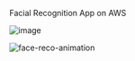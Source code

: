 

Facial Recognition App on AWS



 ![image](https://github.com/subhamo1/AWS-DevOps_-Project/assets/101514854/727155f7-0d8b-48d9-ae4d-21961a6a0a73)
 


![face-reco-animation](https://github.com/subhamo1/AWS-DevOps_-Project/assets/101514854/380b106d-6401-43ee-a28d-7d7740d0bbe2)

